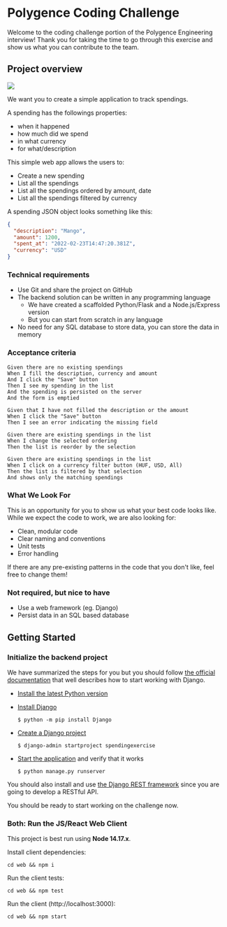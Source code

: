 # Polygence Coding Challenge

Welcome to the coding challenge portion of the Polygence Engineering interview! Thank you for taking the time to go through this exercise and show us what you can contribute to the team.

## Project overview

![](app.png)

We want you to create a simple application to track spendings.

A spending has the followings properties:

- when it happened
- how much did we spend
- in what currency
- for what/description

This simple web app allows the users to:

- Create a new spending
- List all the spendings
- List all the spendings ordered by amount, date
- List all the spendings filtered by currency

A spending JSON object looks something like this:

```json
{
  "description": "Mango",
  "amount": 1200,
  "spent_at": "2022-02-23T14:47:20.381Z",
  "currency": "USD"
}
```

### Technical requirements

- Use Git and share the project on GitHub
- The backend solution can be written in any programming language
  - We have created a scaffolded Python/Flask and a Node.js/Express version
  - But you can start from scratch in any language
- No need for any SQL database to store data, you can store the data in memory

### Acceptance criteria

```cucumber
Given there are no existing spendings
When I fill the description, currency and amount
And I click the "Save" button
Then I see my spending in the list
And the spending is persisted on the server
And the form is emptied

Given that I have not filled the description or the amount
When I click the "Save" button
Then I see an error indicating the missing field

Given there are existing spendings in the list
When I change the selected ordering
Then the list is reorder by the selection

Given there are existing spendings in the list
When I click on a currency filter button (HUF, USD, All)
Then the list is filtered by that selection
And shows only the matching spendings
```

### What We Look For

This is an opportunity for you to show us what your best code looks like. While we expect the code to work, we are also looking for:

- Clean, modular code
- Clear naming and conventions
- Unit tests
- Error handling

If there are any pre-existing patterns in the code that you don't like, feel free to change them!

### Not required, but nice to have

- Use a web framework (eg. Django)
- Persist data in an SQL based database

## Getting Started

### Initialize the backend project

We have summarized the steps for you but you should follow [the official documentation][django-doc] that well describes
how to start working with Django.

- [Install the latest Python version][install-python]
- [Install Django][install-django]

  `$ python -m pip install Django`

- [Create a Django project][create-project]

  `$ django-admin startproject spendingexercise`

- [Start the application](start-application) and verify that it works

  `$ python manage.py runserver`

You should also install and use [the Django REST framework][drf-doc] since you are going to develop a RESTful API.

You should be ready to start working on the challenge now.

### Both: Run the JS/React Web Client

This project is best run using **Node 14.17.x**.

Install client dependencies:

```shell
cd web && npm i
```

Run the client tests:

```shell
cd web && npm test
```

Run the client (http://localhost:3000):

```shell
cd web && npm start
```

[django-doc]: https://docs.djangoproject.com/en/4.0/
[install-python]: https://docs.djangoproject.com/en/4.0/intro/install/#install-python
[install-django]: https://docs.djangoproject.com/en/4.0/topics/install/#installing-an-official-release-with-pip
[create-project]: https://docs.djangoproject.com/en/4.0/intro/tutorial01/#creating-a-project
[start-application]: https://docs.djangoproject.com/en/4.0/intro/tutorial01/#the-development-server
[drf-doc]: https://www.django-rest-framework.org/